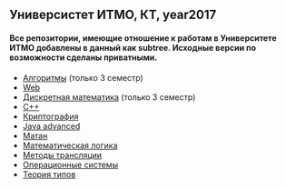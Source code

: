 ## Универсистет ИТМО, КТ, year2017


#### Все репозитории, имеющие отношение к работам в Университете ИТМО добавлены в данный как subtree. Исходные версии по возможности сделаны приватными.

+ <a href="/algo">Алгоритмы</a> (только 3 семестр)
+ <a href="/web">Web</a>
+ <a href="/dm">Дискретная математика</a> (только 3 семестр)
+ <a href="/с++">С++</a>
+ <a href="/crypto">Криптография</a>
+ <a href="/java-advanced-2019">Java advanced</a>
+ <a href="/matan-tex">Матан</a>
+ <a href="/mathematical-logic">Математическая логика</a>
+ <a href="/mt">Методы трансляции</a>
+ <a href="/os">Операционные системы</a>
+ <a href="/tt">Теория типов</a>

